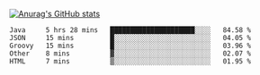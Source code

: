 [![Anurag's GitHub stats](https://github-readme-stats.vercel.app/api?username=sebasphere&count_private=true&theme=tokyonight)](https://github.com/anuraghazra/github-readme-stats)

<!--START_SECTION:waka-->
```text
Java     5 hrs 28 mins   █████████████████████░░░░   84.58 % 
JSON     15 mins         █░░░░░░░░░░░░░░░░░░░░░░░░   04.05 % 
Groovy   15 mins         █░░░░░░░░░░░░░░░░░░░░░░░░   03.96 % 
Other    8 mins          ▓░░░░░░░░░░░░░░░░░░░░░░░░   02.07 % 
HTML     7 mins          ▒░░░░░░░░░░░░░░░░░░░░░░░░   01.95 % 
```
<!--END_SECTION:waka-->
